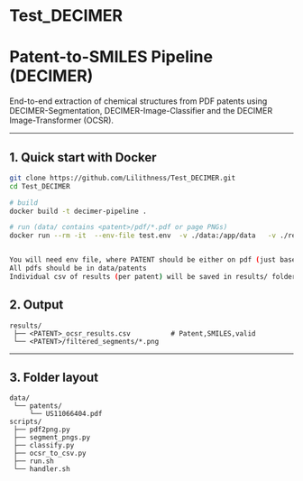 # Test_DECIMER


# Patent-to-SMILES Pipeline (DECIMER)

End-to-end extraction of chemical structures from PDF patents using
DECIMER-Segmentation, DECIMER-Image-Classifier and the
DECIMER Image-Transformer (OCSR).

---

## 1. Quick start with Docker

```bash
git clone https://github.com/Lilithness/Test_DECIMER.git
cd Test_DECIMER

# build
docker build -t decimer-pipeline .

# run (data/ contains <patent>/pdf/*.pdf or page PNGs)
docker run --rm -it  --env-file test.env  -v ./data:/app/data   -v ./results:/app/results   decimer-pipeline /bin/bash


You will need env file, where PATENT should be either on pdf (just basename.pdf) or a txt file with \n separated list of pdfs
All pdfs should be in data/patents
Individual csv of results (per patent) will be saved in results/ folder 
```
## 2. Output

``` text
results/
 ├── <PATENT>_ocsr_results.csv          # Patent,SMILES,valid
 └── <PATENT>/filtered_segments/*.png
```

---

## 3. Folder layout


```text
data/
 └── patents/
     └── US11066404.pdf         
scripts/
 ├── pdf2png.py
 ├── segment_pngs.py
 ├── classify.py
 ├── ocsr_to_csv.py
 ├── run.sh
 └── handler.sh
```
